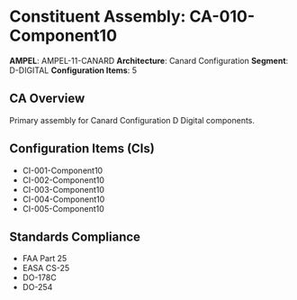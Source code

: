 # Constituent Assembly: CA-010-Component10

**AMPEL**: AMPEL-11-CANARD
**Architecture**: Canard Configuration
**Segment**: D-DIGITAL
**Configuration Items**: 5

## CA Overview
Primary assembly for Canard Configuration D Digital components.

## Configuration Items (CIs)
- CI-001-Component10
- CI-002-Component10
- CI-003-Component10
- CI-004-Component10
- CI-005-Component10

## Standards Compliance
- FAA Part 25
- EASA CS-25
- DO-178C
- DO-254
